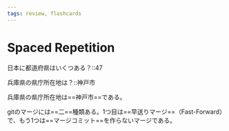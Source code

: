 ```yaml
---
tags: review, flashcards
---
```


# Spaced Repetition

日本に都道府県はいくつある？::47
<!--SR:!2022-03-10,4,270-->

兵庫県の県庁所在地は？::神戸市
<!--SR:!2022-03-10,4,270-->

兵庫県の県庁所在地は==神戸市==である。
<!--SR:!2022-03-10,4,270-->

gitのマージには==二==種類ある。1つ目は==早送りマージ==（Fast-Forward）で、もう1つは==マージコミット==を作らないマージである。
<!--SR:!2022-03-10,4,270!2022-03-10,4,270!2022-03-10,4,270-->
